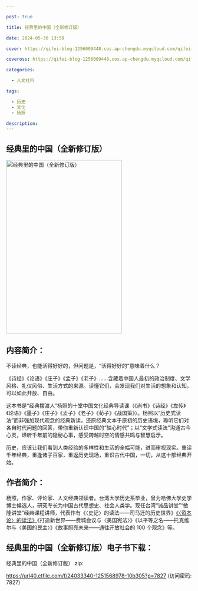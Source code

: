 ```yaml
---

post: true

title: 经典里的中国（全新修订版）

date: 2024-05-30 13:50

cover: https://qifei-blog-1256009448.cos.ap-chengdu.myqcloud.com/qifei-blog/s34415984.jpg

coveross: https://qifei-blog-1256009448.cos.ap-chengdu.myqcloud.com/qifei-blog/s34415984.jpg

categories:

  - 人文社科

tags:

  - 历史
  - 文化
  - 杨照

description:
---
```


## 经典里的中国（全新修订版）

<img alt="经典里的中国（全新修订版）" class="aligncenter loading" data-was-processed="true" decoding="async" fetchpriority="high" height="471" src="https://qifei-blog-1256009448.cos.ap-chengdu.myqcloud.com/qifei-blog/s34415984.jpg" style="cursor: zoom-in;" width="314"/>

## 内容简介：

不读经典，也能活得好好的，但问题是，“活得好好的”意味着什么？

《诗经》《论语》《庄子》《孟子》《老子》……含藏着中国人最初的政治制度、文学风格、礼仪风俗、生活方式的来源。读懂它们，会发现我们对生活的想象和认知，可以如此开放、自由。

这本书是“经典摆渡人”杨照的十堂中国文化经典导读课（《尚书》《诗经》《左传》《论语》《墨子》《庄子》《孟子》《老子》《荀子》《战国策》）。杨照以“历史式读法”而非强加现代观念的经典新读，还原经典文本于原初的历史语境，聆听它们对各自时代问题的回答，带你重新认识中国的“轴心时代”；以“文学式读法”沟通古今心灵，谛听千年前的隐秘心事，感受跨越时空的情感共鸣与智慧启示。

历史，应该让我们看到人类经验的多样性和生活的全幅可能，进而审视现实。重读千年经典，重逢诸子百家，重返历史现场，重识古代中国，一切，从这十部经典开始。

## 作者简介：

杨照，作家、评论家、人文经典领读者。台湾大学历史系毕业，曾为哈佛大学史学博士候选人，研究专长为中国古代思想史、社会人类学。现任台湾“诚品讲堂”“敏隆讲堂”经典课程讲师，代表作有《〈史记〉的读法——司马迁的历史世界》<a href="https://www.huibooks.com/9871.html">《〈资本论〉的读法》</a>《打造新世界——费城会议与〈美国宪法〉》《以平等之名——托克维尔与〈美国的民主〉》《故事照亮未来——通往开放社会的 100 个观念》等。

## 经典里的中国（全新修订版）电子书下载：

经典里的中国（全新修订版）.zip: 

https://url40.ctfile.com/f/24033340-1251568978-10b305?p=7827 (访问密码: 7827)
